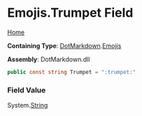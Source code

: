 # Emojis\.Trumpet Field

[Home](../../../README.md)

**Containing Type**: [DotMarkdown](../../README.md)\.[Emojis](../README.md)

**Assembly**: DotMarkdown\.dll

```csharp
public const string Trumpet = ":trumpet:"
```

### Field Value

System\.[String](https://docs.microsoft.com/en-us/dotnet/api/system.string)